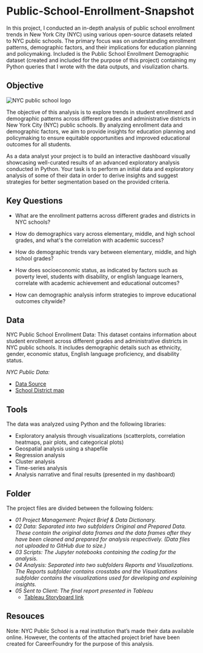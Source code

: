 # Public-School-Enrollment-Snapshot

In this project, I conducted an in-depth analysis of public school enrollment trends in New York City (NYC) using various open-source datasets related to NYC public schools. The primary focus was on understanding enrollment patterns, demographic factors, and their implications for education planning and policymaking. Included is the Public School Enrollment Demographic dataset (created and included for the purpose of this project) containing my Python queries that I wrote with the data outputs, and visulization charts. 

## Objective
![NYC public school logo](https://upload.wikimedia.org/wikipedia/commons/archive/b/b1/20190721032312%21NYC_DOE_Logo.png)

The objective of this analysis is to explore trends in student enrollment and demographic patterns across different grades and administrative districts in New York City (NYC) public schools. By analyzing enrollment data and demographic factors, we aim to provide insights for education planning and policymaking to ensure equitable opportunities and improved educational outcomes for all students.

As a data analyst your project is to build an interactive dashboard visually showcasing well-curated results of an advanced exploratory analysis conducted in Python. Your task is to perform an initial data and exploratory analysis of some of their data in order to derive insights and suggest strategies for better segmentation based on the provided criteria.

## Key Questions

- What are the enrollment patterns across different grades and districts in NYC schools?
  
- How do demographics vary across elementary, middle, and high school grades, and what's the correlation with academic success?
  
- How do demographic trends vary between elementary, middle, and high school grades?
  
- How does socioeconomic status, as indicated by factors such as poverty level, students with disability, or english language learners, correlate with academic achievement and educational outcomes?
  
- How can demographic analysis inform strategies to improve educational outcomes citywide?

## Data

NYC Public School Enrollment Data: This dataset contains information about student enrollment across different grades and administrative districts in NYC public schools. It includes demographic details such as ethnicity, gender, economic status, English language proficiency, and disability status.

*NYC Public Data:*
- [Data Source](https://data.cityofnewyork.us/Education/2013-2018-Demographic-Snapshot-School/s52a-8aq6/about_data)
- [School District map](https://data.cityofnewyork.us/Education/School-Districts/r8nu-ymqj)

## Tools

The data was analyzed using Python and the following libraries:
- Exploratory analysis through visualizations (scatterplots, correlation heatmaps, pair plots, and categorical plots)
- Geospatial analysis using a shapefile
- Regression analysis
- Cluster analysis
- Time-series analysis
- Analysis narrative and final results (presented in my dashboard)

## Folder

The project files are divided between the following folders:
- *01 Project Management: Project Brief & Data Dictionary.*
- *02 Data: Separated into two subfolders Original and Prepared Data. These contain the original data frames and the data frames after they have been cleaned and prepared for analysis respectively. (Data files not uploaded to GitHub due to size.)*
- *03 Scripts: The Jupyter notebooks containing the coding for the analysis.*
- *04 Analysis: Separated into two subfolders Reports and Visualizations. The Reports subfolder contains crosstabs and the Visualizations subfolder contains the visualizations used for developing and explaining insights.*
- *05 Sent to Client: The final report presented in Tableau*
    - [Tableau Storyboard link](https://public.tableau.com/views/InsightsonNYCPublicSchoolEnrollmentTrends/NYCPublicSchoolEnrollmentTrends?:language=en-US&publish=yes&:sid=&:display_count=n&:origin=viz_share_link)

## Resouces

Note: NYC Public School is a real institution that’s made their data available online. However, the contents of the attached project brief have been created for CareerFoundry for the purpose of this analysis.

